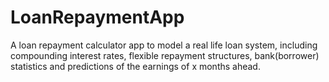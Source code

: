# LoanRepaymentApp
 A loan repayment calculator app to model a real life loan system, including compounding interest rates, flexible repayment structures, bank(borrower) statistics and predictions of the earnings of x months ahead.
